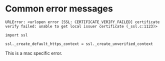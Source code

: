 # Common error messages

`URLError: <urlopen error [SSL: CERTIFICATE_VERIFY_FAILED] certificate verify failed: unable to get local issuer certificate (_ssl.c:1123)>`
```
import ssl

ssl._create_default_https_context = ssl._create_unverified_context
```
This is a mac specific error.
